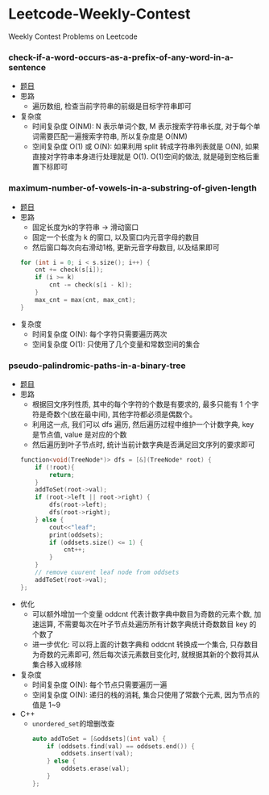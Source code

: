 # Leetcode-Weekly-Contest
Weekly Contest Problems on Leetcode 

### check-if-a-word-occurs-as-a-prefix-of-any-word-in-a-sentence

- [题目](https://leetcode-cn.com/problems/check-if-a-word-occurs-as-a-prefix-of-any-word-in-a-sentence/)
- 思路
    - 遍历数组, 检查当前字符串的前缀是目标字符串即可
- 复杂度
    - 时间复杂度 O(NM): N 表示单词个数, M 表示搜索字符串长度, 对于每个单词需要匹配一遍搜索字符串, 所以复杂度是 O(NM)
    - 空间复杂度 O(1) 或 O(N): 如果利用 split 转成字符串列表就是 O(N), 如果直接对字符串本身进行处理就是 O(1). O(1)空间的做法, 就是碰到空格后重置下标即可

### maximum-number-of-vowels-in-a-substring-of-given-length

- [题目](https://leetcode-cn.com/problems/maximum-number-of-vowels-in-a-substring-of-given-length/)
- 思路
    - 固定长度为k的字符串 -> 滑动窗口
    - 固定一个长度为 k 的窗口, 以及窗口内元音字母的数目
    - 然后窗口每次向右滑动1格, 更新元音字母数目, 以及结果即可
    ```cpp
    for (int i = 0; i < s.size(); i++) {
        cnt += check(s[i]);
        if (i >= k) 
            cnt -= check(s[i - k]);
        }
        max_cnt = max(cnt, max_cnt);
    }
    ```
- 复杂度
    - 时间复杂度 O(N): 每个字符只需要遍历两次
    - 空间复杂度 O(1): 只使用了几个变量和常数空间的集合

### pseudo-palindromic-paths-in-a-binary-tree

- [题目](https://leetcode-cn.com/problems/pseudo-palindromic-paths-in-a-binary-tree/)
- 思路
    - 根据回文序列性质, 其中的每个字符的个数是有要求的, 最多只能有 1 个字符是奇数个(放在最中间), 其他字符都必须是偶数个。
    - 利用这一点, 我们可以 dfs 遍历, 然后遍历过程中维护一个计数字典, key 是节点值, value 是对应的个数
    - 然后遍历到叶子节点时, 统计当前计数字典是否满足回文序列的要求即可
    ```cpp
    function<void(TreeNode*)> dfs = [&](TreeNode* root) {
        if (!root){
            return;
        }
        addToSet(root->val);
        if (root->left || root->right) {
            dfs(root->left);
            dfs(root->right);
        } else {
            cout<<"leaf";
            print(oddsets);
            if (oddsets.size() <= 1) {
                cnt++;
            }
        }
        // remove cuurent leaf node from oddsets
        addToSet(root->val);
    };
    ```
- 优化
    - 可以额外增加一个变量 oddcnt 代表计数字典中数目为奇数的元素个数, 加速运算, 不需要每次在叶子节点处遍历所有计数字典统计奇数数目 key 的个数了
    - 进一步优化: 可以将上面的计数字典和 oddcnt 转换成一个集合, 只存数目为奇数的元素即可, 然后每次该元素数目变化时, 就根据其新的个数将其从集合移入或移除
- 复杂度
    - 时间复杂度 O(N): 每个节点只需要遍历一遍
    - 空间复杂度 O(N): 递归的栈的消耗, 集合只使用了常数个元素, 因为节点的值是 1~9
- C++
    - `unordered_set`的增删改查
        ```cpp
        auto addToSet = [&oddsets](int val) {
            if (oddsets.find(val) == oddsets.end()) {
                oddsets.insert(val);
            } else {
                oddsets.erase(val);
            }
        };
        ```
        
